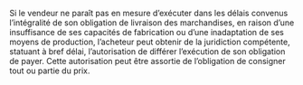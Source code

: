 Si le vendeur ne paraît pas en mesure d’exécuter dans les délais convenus
l’intégralité de son obligation de livraison des marchandises, en raison d’une insuffisance de
ses capacités de fabrication ou d’une inadaptation de ses moyens de production, l’acheteur
peut obtenir de la juridiction compétente, statuant à bref délai, l’autorisation de différer
l’exécution de son obligation de payer. Cette autorisation peut être assortie de l’obligation de
consigner tout ou partie du prix.